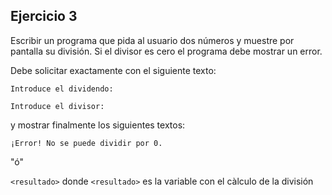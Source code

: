 ## Ejercicio 3

Escribir un programa que pida al usuario dos números y muestre por pantalla su división. Si el divisor es cero el programa debe mostrar un error.

Debe solicitar exactamente con el siguiente texto:

`Introduce el dividendo:`

`Introduce el divisor:`

y mostrar finalmente los siguientes textos:

`¡Error! No se puede dividir por 0.`

"ó"

`<resultado>` donde `<resultado>` es la variable con el càlculo de la división